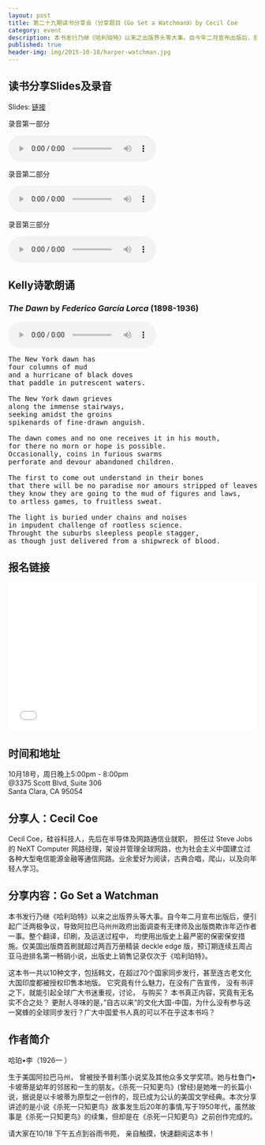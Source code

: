 ```yaml
---
layout: post
title: 第二十九期读书分享会（分享题目《Go Set a Watchman》）by Cecil Coe
category: event
description: 本书发行乃继《哈利珀特》以来之出版界头等大事。自今年二月宣布出版后，便引起广泛两极争议，导致阿拉巴马州州政府出面调查有无律师及出版商欺诈年迈作者一事。整个翻译，印刷，及运送过程中，均使用出版史上最严密的保密保安措施。仅美国出版商首刷就超过两百万册精装 deckle edge 版，预订期连续五周占亚马逊排名第一畅销小说，出版史上销售记录仅次于《哈利珀特》。
published: true
header-img: img/2015-10-18/harper-watchman.jpg
---
```


## 读书分享Slides及录音

Slides: [链接](https://docs.google.com/presentation/d/1QHqrqXEkw9nhs5rg6WtEW6ps6xK39apcsCXIJFiLJgg/edit?usp=docslist_api)

录音第一部分

<audio controls="controls">
   <source src="{{site.www-data-url}}/audio/2015-10-18-cecil-part1.mp3" type="audio/mpeg">
 Your browser does not support the audio element.
</audio>


录音第二部分

<audio controls="controls">
   <source src="{{site.www-data-url}}/audio/2015-10-18-cecil-part2.mp3" type="audio/mpeg">
 Your browser does not support the audio element.
</audio>


录音第三部分 

<audio controls="controls">
   <source src="{{site.www-data-url}}/audio/2015-10-18-cecil-part3.mp3" type="audio/mpeg">
 Your browser does not support the audio element.
</audio>

## Kelly诗歌朗诵

### *The Dawn* by *Federico García Lorca*  (1898-1936)

<audio controls="controls">
   <source src="{{site.www-data-url}}/audio/2015-10-18-kelly-poem.mp3" type="audio/mpeg">
 Your browser does not support the audio element.
</audio>

<pre>
The New York dawn has
four columns of mud
and a hurricane of black doves
that paddle in putrescent waters.

The New York dawn grieves
along the immense stairways,
seeking amidst the groins
spikenards of fine-drawn anguish.

The dawn comes and no one receives it in his mouth,
for there no morn or hope is possible.
Occasionally, coins in furious swarms
perforate and devour abandoned children.

The first to come out understand in their bones
that there will be no paradise nor amours stripped of leaves:
they know they are going to the mud of figures and laws,
to artless games, to fruitless sweat.

The light is buried under chains and noises
in impudent challenge of rootless science.
Throught the suburbs sleepless people stagger,
as though just delivered from a shipwreck of blood.
</pre>

## 报名链接
<div style="width:100%; text-align:left;" ><iframe  src="//eventbrite.com/tickets-external?eid=19055147459&ref=etckt" frameborder="0" height="300" width="100%" vspace="0" hspace="0" marginheight="5" marginwidth="5" scrolling="auto" allowtransparency="true"></iframe></div>

## 时间和地址
10月18号，周日晚上5:00pm - 8:00pm  
@3375 Scott Blvd, Suite 306  
Santa Clara, CA 95054

## 分享人：Cecil Coe
Cecil Coe，硅谷科技人，先后在半导体及网路通信业就职， 担任过 Steve Jobs 的 NeXT Computer 网路经理，架设并管理全球网路，也为社会主义中国建立过各种大型电信能源金融等通信网路。业余爱好为阅读，古典合唱，爬山，以及向年轻人学习。

## 分享内容：Go Set a Watchman

本书发行乃继《哈利珀特》以来之出版界头等大事。自今年二月宣布出版后，便引起广泛两极争议，导致阿拉巴马州州政府出面调查有无律师及出版商欺诈年迈作者一事。整个翻译，印刷，及运送过程中， 均使用出版史上最严密的保密保安措施。仅美国出版商首刷就超过两百万册精装 deckle edge 版，预订期连续五周占亚马逊排名第一畅销小说，出版史上销售记录仅次于《哈利珀特》。

这本书一共以10种文字，包括韩文，在超过70个国家同步发行，甚至连古老文化大国印度都被授权印售本地版。 它究竟有什么魅力，在没有广告宣传， 没有书评之下，就能引起全球广大书迷重视，讨论， 与购买？ 本书真正内容，究竟有无名实不合之处？ 更耐人寻味的是，”自古以来“的文化大国-中国，为什么没有参与这一窝蜂的全球同步发行？广大中国爱书人真的可以不在乎这本书吗？

## 作者简介

哈珀•李（1926— ）

生于美国阿拉巴马州， 曾被授予普利策小说奖及其他众多文学奖项。她与杜鲁门•卡坡蒂是幼年的邻居和一生的朋友。《杀死一只知更鸟》(曾经)是她唯一的长篇小说，据说是以卡坡蒂为原型之一创作的，现已成为公认的美国文学经典。本次分享讲述的是小说《杀死一只知更鸟》故事发生后20年的事情,写于1950年代，虽然故事是《杀死一只知更鸟》的续集，但却是在《杀死一只知更鸟》之前创作完成的。

请大家在10/18 下午五点到谷雨书苑， 亲自触摸，快速翻阅这本书！

